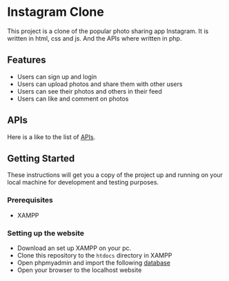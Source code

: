 # Instagram Clone

This project is a clone of the popular photo sharing app Instagram. It is written in html, css and js. And the APIs where written in php.

## Features

- Users can sign up and login
- Users can upload photos and share them with other users
- Users can see their photos and others in their feed
- Users can like and comment on photos

## APIs
Here is a like to the list of [APIs](api).

## Getting Started

These instructions will get you a copy of the project up and running on your local machine for development and testing purposes.

### Prerequisites

- XAMPP

### Setting up the website

- Download an set up XAMPP on your pc.
- Clone this repository to the `htdocs` directory in XAMPP
- Open phpmyadmin and import the following [database](instagramLikeWebsiteDB.sql)
- Open your browser to the localhost website